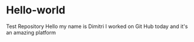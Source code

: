 # Hello-world
Test Repository 
Hello my name is Dimitri
I worked on Git Hub today and it's an amazing platform
